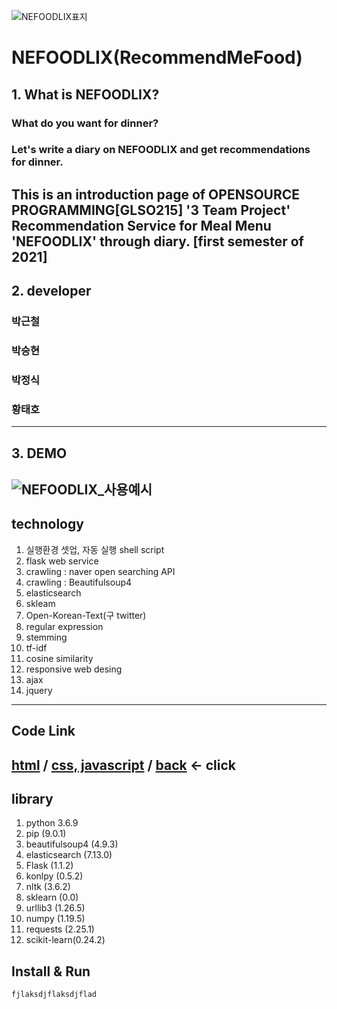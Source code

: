 ![NEFOODLIX표지](https://user-images.githubusercontent.com/69391959/122765639-abfbaa80-d2db-11eb-95b7-434010c0ff51.png)
# NEFOODLIX(RecommendMeFood)

## 1. What is NEFOODLIX?
### What do you want for dinner?
### Let's write a diary on NEFOODLIX and get recommendations for dinner.

This is an introduction page of OPENSOURCE PROGRAMMING[GLSO215] '3 Team Project' **Recommendation Service for Meal Menu** 'NEFOODLIX' through diary. [first semester of 2021]
------------
## 2. developer
### 박근철
### 박승현
### 박정식
### 황태호
------------
## 3. DEMO
![NEFOODLIX_사용예시](https://user-images.githubusercontent.com/69391959/122770378-58d82680-d2e0-11eb-89dd-ff4246ab117b.gif)
------------
## technology
1. 실행환경 셋업, 자동 실행 shell script
2. flask web service
3. crawling : naver open searching API
4. crawling : Beautifulsoup4
5. elasticsearch
6. skleam
7. Open-Korean-Text(구 twitter)
8. regular expression
9. stemming
10. tf-idf
11. cosine similarity
12. responsive web desing
13. ajax
14. jquery
------------
## Code Link
[html](https://github.com/ThisIsHwang/RecommendMeFood/tree/master/templates)
 / [css, javascript](https://github.com/ThisIsHwang/RecommendMeFood/tree/master/static/assets)
 / [back](https://github.com/ThisIsHwang/RecommendMeFood)
<- click
------------
## library
1. python 3.6.9 
2. pip (9.0.1)
3. beautifulsoup4 (4.9.3)
4. elasticsearch (7.13.0)
5. Flask (1.1.2)
6. konlpy (0.5.2)
7. nltk (3.6.2)
8. sklearn (0.0)
9. urllib3 (1.26.5)
10. numpy (1.19.5)
11. requests (2.25.1)
12. scikit-learn(0.24.2)
## Install & Run
```bash
fjlaksdjflaksdjflad
```
